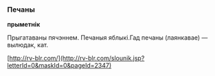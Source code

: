 ### Печаны
**прыметнік**

Прыгатаваны пячэннем. Печаныя яблыкі.Гад печаны (лаянкавае) — вылюдак, кат.

<a rel="author">[http://rv-blr.com/](http://rv-blr.com/slounik.jsp?letterId=0&maskId=0&pageId=2347)</a>
